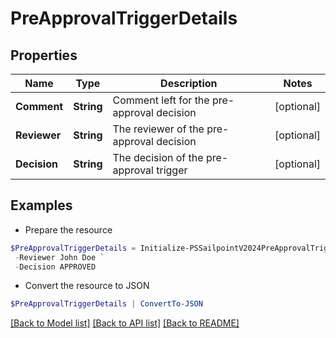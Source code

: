 # PreApprovalTriggerDetails
## Properties

Name | Type | Description | Notes
------------ | ------------- | ------------- | -------------
**Comment** | **String** | Comment left for the pre-approval decision | [optional] 
**Reviewer** | **String** | The reviewer of the pre-approval decision | [optional] 
**Decision** | **String** | The decision of the pre-approval trigger | [optional] 

## Examples

- Prepare the resource
```powershell
$PreApprovalTriggerDetails = Initialize-PSSailpointV2024PreApprovalTriggerDetails  -Comment Access is Approved `
 -Reviewer John Doe `
 -Decision APPROVED
```

- Convert the resource to JSON
```powershell
$PreApprovalTriggerDetails | ConvertTo-JSON
```

[[Back to Model list]](../README.md#documentation-for-models) [[Back to API list]](../README.md#documentation-for-api-endpoints) [[Back to README]](../README.md)

